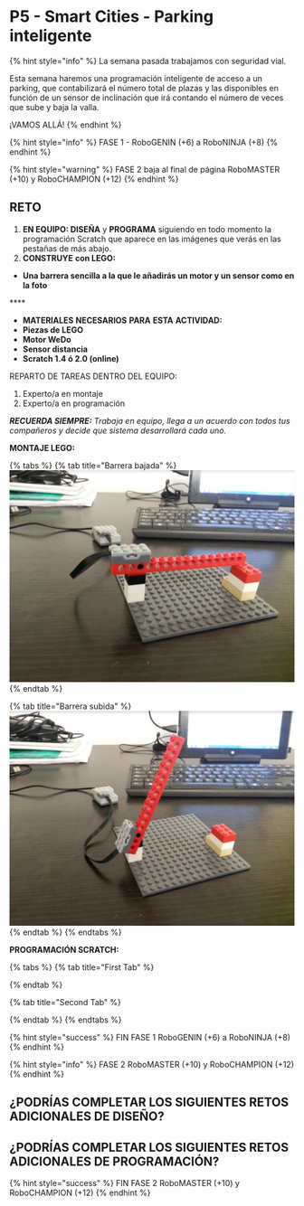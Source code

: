 # P5 - Smart Cities - Parking inteligente

{% hint style="info" %}
La semana pasada trabajamos con seguridad vial.

Esta semana haremos una programación inteligente de acceso a un parking, que contabilizará el número total de plazas y las disponibles en función de un sensor de inclinación que irá contando el número de veces que sube y baja la valla.

¡VAMOS ALLÁ!
{% endhint %}

{% hint style="info" %}
FASE 1 - RoboGENIN \(+6\) a RoboNINJA \(+8\)
{% endhint %}

{% hint style="warning" %}
FASE 2 baja al final de página RoboMASTER \(+10\) y RoboCHAMPION \(+12\)
{% endhint %}

## **RETO** <a id="reto"></a>

1. **EN EQUIPO: DISEÑA** y **PROGRAMA** siguiendo en todo momento la programación Scratch que aparece en las imágenes que verás en las pestañas de más abajo.
2. **CONSTRUYE** **con LEGO:**

* **Una barrera sencilla a la que le añadirás un motor y un sensor como en la foto**

\*\*\*\*

* **MATERIALES** **NECESARIOS** **PARA** **ESTA** **ACTIVIDAD:**
* **Piezas de LEGO**
* **Motor WeDo**
* **Sensor distancia**
* **Scratch 1.4 ó 2.0 \(online\)**

REPARTO DE TAREAS DENTRO DEL EQUIPO:

1. Experto/a en montaje
2. Experto/a en programación

_**RECUERDA SIEMPRE:**_ _Trabaja en equipo, llega a un acuerdo con todos tus compañeros y decide que sistema desarrollará cada uno._

**MONTAJE LEGO:**

{% tabs %}
{% tab title="Barrera bajada" %}
![](.gitbook/assets/screenshot_20181024_171201.png)
{% endtab %}

{% tab title="Barrera subida" %}
![](.gitbook/assets/screenshot_20181024_171219.png)
{% endtab %}
{% endtabs %}

  
**PROGRAMACIÓN SCRATCH:**  


{% tabs %}
{% tab title="First Tab" %}

{% endtab %}

{% tab title="Second Tab" %}

{% endtab %}
{% endtabs %}

{% hint style="success" %}
FIN FASE 1 RoboGENIN \(+6\) a RoboNINJA \(+8\)
{% endhint %}

{% hint style="info" %}
FASE 2 RoboMASTER \(+10\) y RoboCHAMPION \(+12\)
{% endhint %}

## **¿PODRÍAS COMPLETAR LOS SIGUIENTES RETOS ADICIONALES DE DISEÑO?**

## ¿PODRÍAS COMPLETAR LOS SIGUIENTES RETOS ADICIONALES DE PROGRAMACIÓN?

{% hint style="success" %}
FIN FASE 2 RoboMASTER \(+10\) y RoboCHAMPION \(+12\)
{% endhint %}

